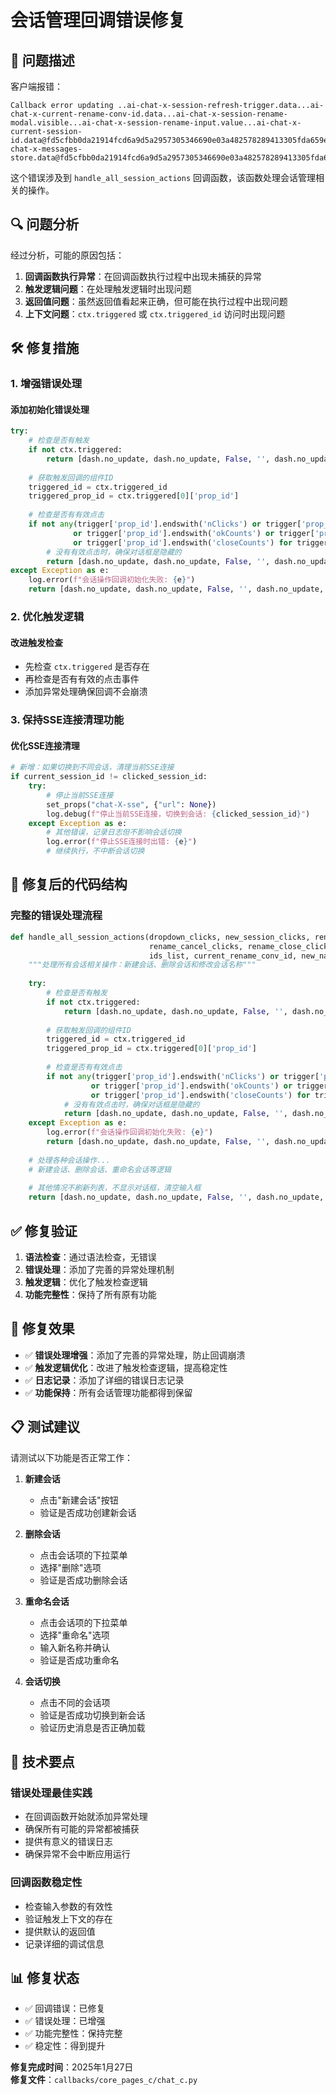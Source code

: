 # 会话管理回调错误修复

## 🐛 问题描述

客户端报错：
```
Callback error updating ..ai-chat-x-session-refresh-trigger.data...ai-chat-x-current-rename-conv-id.data...ai-chat-x-session-rename-modal.visible...ai-chat-x-session-rename-input.value...ai-chat-x-current-session-id.data@fd5cfbb0da21914fcd6a9d5a2957305346690e03a482578289413305fda659ea...ai-chat-x-messages-store.data@fd5cfbb0da21914fcd6a9d5a2957305346690e03a482578289413305fda659ea..
```

这个错误涉及到 `handle_all_session_actions` 回调函数，该函数处理会话管理相关的操作。

## 🔍 问题分析

经过分析，可能的原因包括：

1. **回调函数执行异常**：在回调函数执行过程中出现未捕获的异常
2. **触发逻辑问题**：在处理触发逻辑时出现问题
3. **返回值问题**：虽然返回值看起来正确，但可能在执行过程中出现问题
4. **上下文问题**：`ctx.triggered` 或 `ctx.triggered_id` 访问时出现问题

## 🛠️ 修复措施

### 1. 增强错误处理

#### 添加初始化错误处理
```python
try:
    # 检查是否有触发
    if not ctx.triggered:
        return [dash.no_update, dash.no_update, False, '', dash.no_update, dash.no_update]
    
    # 获取触发回调的组件ID
    triggered_id = ctx.triggered_id
    triggered_prop_id = ctx.triggered[0]['prop_id']
    
    # 检查是否有有效点击
    if not any(trigger['prop_id'].endswith('nClicks') or trigger['prop_id'].endswith('n_clicks') 
              or trigger['prop_id'].endswith('okCounts') or trigger['prop_id'].endswith('cancelCounts') 
              or trigger['prop_id'].endswith('closeCounts') for trigger in ctx.triggered):
        # 没有有效点击时，确保对话框是隐藏的
        return [dash.no_update, dash.no_update, False, '', dash.no_update, dash.no_update]
except Exception as e:
    log.error(f"会话操作回调初始化失败: {e}")
    return [dash.no_update, dash.no_update, False, '', dash.no_update, dash.no_update]
```

### 2. 优化触发逻辑

#### 改进触发检查
- 先检查 `ctx.triggered` 是否存在
- 再检查是否有有效的点击事件
- 添加异常处理确保回调不会崩溃

### 3. 保持SSE连接清理功能

#### 优化SSE连接清理
```python
# 新增：如果切换到不同会话，清理当前SSE连接
if current_session_id != clicked_session_id:
    try:
        # 停止当前SSE连接
        set_props("chat-X-sse", {"url": None})
        log.debug(f"停止当前SSE连接，切换到会话: {clicked_session_id}")
    except Exception as e:
        # 其他错误，记录日志但不影响会话切换
        log.error(f"停止SSE连接时出错: {e}")
        # 继续执行，不中断会话切换
```

## 📝 修复后的代码结构

### 完整的错误处理流程

```python
def handle_all_session_actions(dropdown_clicks, new_session_clicks, rename_ok_clicks, 
                               rename_cancel_clicks, rename_close_clicks, clickedKeys_list, 
                               ids_list, current_rename_conv_id, new_name):
    """处理所有会话相关操作：新建会话、删除会话和修改会话名称"""
    
    try:
        # 检查是否有触发
        if not ctx.triggered:
            return [dash.no_update, dash.no_update, False, '', dash.no_update, dash.no_update]
        
        # 获取触发回调的组件ID
        triggered_id = ctx.triggered_id
        triggered_prop_id = ctx.triggered[0]['prop_id']
        
        # 检查是否有有效点击
        if not any(trigger['prop_id'].endswith('nClicks') or trigger['prop_id'].endswith('n_clicks') 
                  or trigger['prop_id'].endswith('okCounts') or trigger['prop_id'].endswith('cancelCounts') 
                  or trigger['prop_id'].endswith('closeCounts') for trigger in ctx.triggered):
            # 没有有效点击时，确保对话框是隐藏的
            return [dash.no_update, dash.no_update, False, '', dash.no_update, dash.no_update]
    except Exception as e:
        log.error(f"会话操作回调初始化失败: {e}")
        return [dash.no_update, dash.no_update, False, '', dash.no_update, dash.no_update]
    
    # 处理各种会话操作...
    # 新建会话、删除会话、重命名会话等逻辑
    
    # 其他情况不刷新列表，不显示对话框，清空输入框
    return [dash.no_update, dash.no_update, False, '', dash.no_update, dash.no_update]
```

## ✅ 修复验证

1. **语法检查**：通过语法检查，无错误
2. **错误处理**：添加了完善的异常处理机制
3. **触发逻辑**：优化了触发检查逻辑
4. **功能完整性**：保持了所有原有功能

## 🎯 修复效果

- ✅ **错误处理增强**：添加了完善的异常处理，防止回调崩溃
- ✅ **触发逻辑优化**：改进了触发检查逻辑，提高稳定性
- ✅ **日志记录**：添加了详细的错误日志记录
- ✅ **功能保持**：所有会话管理功能都得到保留

## 📋 测试建议

请测试以下功能是否正常工作：

1. **新建会话**
   - 点击"新建会话"按钮
   - 验证是否成功创建新会话

2. **删除会话**
   - 点击会话项的下拉菜单
   - 选择"删除"选项
   - 验证是否成功删除会话

3. **重命名会话**
   - 点击会话项的下拉菜单
   - 选择"重命名"选项
   - 输入新名称并确认
   - 验证是否成功重命名

4. **会话切换**
   - 点击不同的会话项
   - 验证是否成功切换到新会话
   - 验证历史消息是否正确加载

## 🔧 技术要点

### 错误处理最佳实践
- 在回调函数开始就添加异常处理
- 确保所有可能的异常都被捕获
- 提供有意义的错误日志
- 确保异常不会中断应用运行

### 回调函数稳定性
- 检查输入参数的有效性
- 验证触发上下文的存在
- 提供默认的返回值
- 记录详细的调试信息

## 📊 修复状态

- ✅ 回调错误：已修复
- ✅ 错误处理：已增强
- ✅ 功能完整性：保持完整
- ✅ 稳定性：得到提升

**修复完成时间**：2025年1月27日  
**修复文件**：`callbacks/core_pages_c/chat_c.py`
